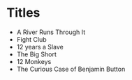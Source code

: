 # Titles

- A River Runs Through It
- Fight Club
- 12 years a Slave
- The Big Short
- 12 Monkeys
- The Curious Case of Benjamin Button